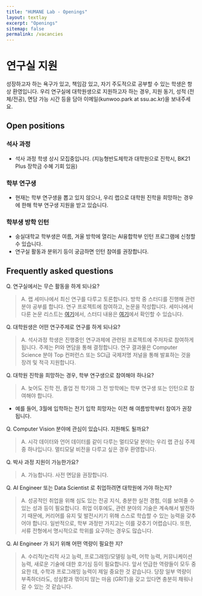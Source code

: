 ```yaml
---
title: "HUMANE Lab - Openings"
layout: textlay
excerpt: "Openings"
sitemap: false
permalink: /vacancies
---
```


# 연구실 지원

성장하고자 하는 욕구가 있고, 책임감 있고, 자기 주도적으로 공부할 수 있는 학생은 항상 환영입니다. 
우리 연구실에 대학원생으로 지원하고자 하는 경우, 지원 동기, 성적 (전체/전공), 면담 가능 시간 등을 담아 이메일(kunwoo.park at ssu.ac.kr)을 보내주세요.

## Open positions

### 석사 과정

- 석사 과정 학생 상시 모집중입니다. (지능형반도체학과 대학원으로 진학시, BK21 Plus 장학금 수혜 기회 있음)

### 학부 연구생

- 현재는 학부 연구생을 뽑고 있지 않으나, 우리 랩으로 대학원 진학을 희망하는 경우에 한해 학부 연구생 지원을 받고 있습니다.

### 학부생 방학 인턴

- 숭실대학교 학부생은 여름, 겨울 방학에 열리는 AI융합학부 인턴 프로그램에 신청할 수 있습니다.
- 연구실 활동과 분위기 등이 궁금하면 인턴 참여를 권장합니다.

## Frequently asked questions

Q. 연구실에서는 무슨 활동을 하게 되나요?
> A. 랩 세미나에서 최신 연구를 다루고 토론합니다. 방학 중 스터디를 진행해 관련 분야 공부를 합니다. 연구 프로젝트에 참여하고, 논문을 작성합니다.
> 세미나에서 다룬 논문 리스트는 [여기](https://github.com/ssu-humane/Seminar)에서, 스터디 내용은 [여기](https://github.com/ssu-humane/Study)에서 확인할 수 있습니다. 

Q. 대학원생은 어떤 연구주제로 연구를 하게 되나요?
> A. 석사과정 학생은 진행중인 연구과제에 관련된 프로젝트에 주저자로 참여하게 됩니다. 주제는 PI와 면담을 통해 결정합니다.
> 연구 결과물은 Computer Science 분야 Top 컨퍼런스 또는 SCI급 국제저명 저널을 통해 발표하는 것을 장려 및 적극 지원합니다.

Q. 대학원 진학을 희망하는 경우, 학부 연구생으로 참여해야 하나요?
> A. 늦어도 진학 전, 졸업 전 학기와 그 전 방학에는 학부 연구생 또는 인턴으로 참여해야 합니다.
- 예를 들어, 3월에 입학하는 전기 입학 희망자는 이전 해 여름방학부터 참여가 권장됩니다.

Q. Computer Vision 분야에 관심이 있습니다. 지원해도 될까요?
> A. 시각 데이터와 언어 데이터를 같이 다루는 멀티모달 분야는 우리 랩 관심 주제 중 하나입니다. 멀티모달 비전을 다루고 싶은 경우 환영합니다.

Q. 박사 과정 지원이 가능한가요?
> A. 가능합니다. 사전 면담을 권장합니다.

Q. AI Engineer 또는 Data Scientist 로 취업하려면 대학원에 가야 하는지?
> A. 성공적인 취업을 위해 심도 있는 전공 지식, 충분한 실전 경험, 이를 보여줄 수 있는 성과 등이 필요합니다.
> 취업 이후에도, 관련 분야의 기술은 계속해서 발전하기 때문에, 커리어를 유지 및 발전시키기 위해 스스로 학습할 수 있는 능력을 갖추어야 합니다.
> 일반적으로, 학부 과정만 가지고는 이를 갖추기 어렵습니다. 또한, 서류 전형에서 명시적으로 학위를 요구하는 경우도 많습니다.

Q. AI Engineer 가 되기 위해 어떤 역량이 필요한 지?
> A. 수리적/논리적 사고 능력, 프로그래밍/모델링 능력, 어학 능력, 커뮤니케이션 능력, 새로운 기술에 대한 호기심 등이 필요합니다.
> 앞서 언급한 역량들이 모두 중요한 데, 수학과 프로그래밍 능력이 제일 중요한 것 같습니다.
> 당장 일부 역량이 부족하더라도, 성실함과 꺾이지 않는 마음 (GRIT)을 갖고 있다면 충분히 채워나갈 수 있는 것 같습니다.
